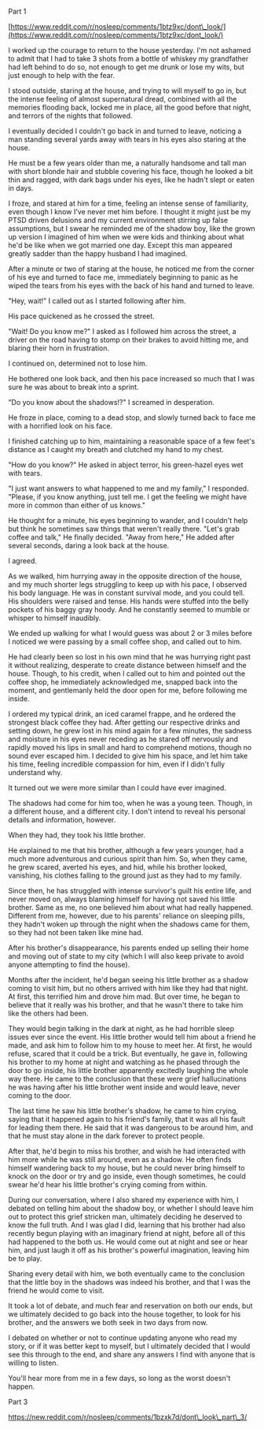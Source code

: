 Part 1

[https://www.reddit.com/r/nosleep/comments/1btz9xc/dont\_look/](https://www.reddit.com/r/nosleep/comments/1btz9xc/dont_look/)

I worked up the courage to return to the house yesterday. I'm not ashamed to admit that I had to take 3 shots from a bottle of whiskey my grandfather had left behind to do so, not enough to get me drunk or lose my wits, but just enough to help with the fear.

I stood outside, staring at the house, and trying to will myself to go in, but the intense feeling of almost supernatural dread, combined with all the memories flooding back, locked me in place, all the good before that night, and terrors of the nights that followed.

I eventually decided I couldn't go back in and turned to leave, noticing a man standing several yards away with tears in his eyes also staring at the house.

He must be a few years older than me, a naturally handsome and tall man with short blonde hair and stubble covering his face, though he looked a bit thin and ragged, with dark bags under his eyes, like he hadn't slept or eaten in days.

I froze, and stared at him for a time, feeling an intense sense of familiarity, even though I know I've never met him before. I thought it might just be my PTSD driven delusions and my current environment stirring up false assumptions, but I swear he reminded me of the shadow boy, like the grown up version I imagined of him when we were kids and thinking about what he'd be like when we got married one day. Except this man appeared greatly sadder than the happy husband I had imagined.

After a minute or two of staring at the house, he noticed me from the corner of his eye and turned to face me, immediately beginning to panic as he wiped the tears from his eyes with the back of his hand and turned to leave.

"Hey, wait!" I called out as I started following after him.

His pace quickened as he crossed the street.

"Wait! Do you know me?" I asked as I followed him across the street, a driver on the road having to stomp on their brakes to avoid hitting me, and blaring their horn in frustration.

I continued on, determined not to lose him.

He bothered one look back, and then his pace increased so much that I was sure he was about to break into a sprint.

"Do you know about the shadows!?" I screamed in desperation.

He froze in place, coming to a dead stop, and slowly turned back to face me with a horrified look on his face.

I finished catching up to him, maintaining a reasonable space of a few feet's distance as I caught my breath and clutched my hand to my chest.

"How do you know?" He asked in abject terror, his green-hazel eyes wet with tears.

"I just want answers to what happened to me and my family," I responded. "Please, if you know anything, just tell me. I get the feeling we might have more in common than either of us knows."

He thought for a minute, his eyes beginning to wander, and I couldn't help but think he sometimes saw things that weren't really there. "Let's grab coffee and talk," He finally decided. "Away from here," He added after several seconds, daring a look back at the house.

I agreed.

As we walked, him hurrying away in the opposite direction of the house, and my much shorter legs struggling to keep up with his pace, I observed his body language. He was in constant survival mode, and you could tell. His shoulders were raised and tense. His hands were stuffed into the belly pockets of his baggy gray hoody. And he constantly seemed to mumble or whisper to himself inaudibly.

We ended up walking for what I would guess was about 2 or 3 miles before I noticed we were passing by a small coffee shop, and called out to him.

He had clearly been so lost in his own mind that he was hurrying right past it without realizing, desperate to create distance between himself and the house. Though, to his credit, when I called out to him and pointed out the coffee shop, he immediately acknowledged me, snapped back into the moment, and gentlemanly held the door open for me, before following me inside.

I ordered my typical drink, an iced caramel frappe, and he ordered the strongest black coffee they had. After getting our respective drinks and setting down, he grew lost in his mind again for a few minutes, the sadness and moisture in his eyes never receding as he stared off nervously and rapidly moved his lips in small and hard to comprehend motions, though no sound ever escaped him. I decided to give him his space, and let him take his time, feeling incredible compassion for him, even if I didn't fully understand why.

It turned out we were more similar than I could have ever imagined.

The shadows had come for him too, when he was a young teen. Though, in a different house, and a different city. I don't intend to reveal his personal details and information, however.

When they had, they took his little brother.

He explained to me that his brother, although a few years younger, had a much more adventurous and curious spirit than him. So, when they came, he grew scared, averted his eyes, and hid, while his brother looked, vanishing, his clothes falling to the ground just as they had to my family.

Since then, he has struggled with intense survivor's guilt his entire life, and never moved on, always blaming himself for having not saved his little brother. Same as me, no one believed him about what had really happened. Different from me, however, due to his parents' reliance on sleeping pills, they hadn't woken up through the night when the shadows came for them, so they had not been taken like mine had.

After his brother's disappearance, his parents ended up selling their home and moving out of state to my city (which I will also keep private to avoid anyone attempting to find the house).

Months after the incident, he'd began seeing his little brother as a shadow coming to visit him, but no others arrived with him like they had that night. At first, this terrified him and drove him mad. But over time, he began to believe that it really was his brother, and that he wasn't there to take him like the others had been.

They would begin talking in the dark at night, as he had horrible sleep issues ever since the event. His little brother would tell him about a friend he made, and ask him to follow him to my house to meet her. At first, he would refuse, scared that it could be a trick. But eventually, he gave in, following his brother to my home at night and watching as he phased through the door to go inside, his little brother apparently excitedly laughing the whole way there. He came to the conclusion that these were grief hallucinations he was having after his little brother went inside and would leave, never coming to the door.

The last time he saw his little brother's shadow, he came to him crying, saying that it happened again to his friend's family, that it was all his fault for leading them there. He said that it was dangerous to be around him, and that he must stay alone in the dark forever to protect people.

After that, he'd begin to miss his brother, and wish he had interacted with him more while he was still around, even as a shadow. He often finds himself wandering back to my house, but he could never bring himself to knock on the door or try and go inside, even though sometimes, he could swear he'd hear his little brother's crying coming from within.

During our conversation, where I also shared my experience with him, I debated on telling him about the shadow boy, or whether I should leave him out to protect this grief stricken man, ultimately deciding he deserved to know the full truth. And I was glad I did, learning that his brother had also recently begun playing with an imaginary friend at night, before all of this had happened to the both us. He would come out at night and see or hear him, and just laugh it off as his brother's powerful imagination, leaving him be to play.

Sharing every detail with him, we both eventually came to the conclusion that the little boy in the shadows was indeed his brother, and that I was the friend he would come to visit.

It took a lot of debate, and much fear and reservation on both our ends, but we ultimately decided to go back into the house together, to look for his brother, and the answers we both seek in two days from now.

I debated on whether or not to continue updating anyone who read my story, or if it was better kept to myself, but I ultimately decided that I would see this through to the end, and share any answers I find with anyone that is willing to listen.

You'll hear more from me in a few days, so long as the worst doesn't happen.

Part 3

https://new.reddit.com/r/nosleep/comments/1bzxk7d/dont\_look\_part\_3/
